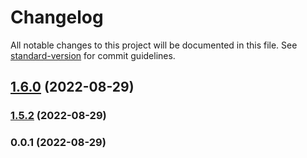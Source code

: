 # Changelog

All notable changes to this project will be documented in this file. See [standard-version](https://github.com/conventional-changelog/standard-version) for commit guidelines.

## [1.6.0](https://github.com/in-ch/foro-app/compare/v1.5.2...v1.6.0) (2022-08-29)

### [1.5.2](https://github.com/in-ch/foro-app/compare/v0.0.1...v1.5.2) (2022-08-29)

### 0.0.1 (2022-08-29)
